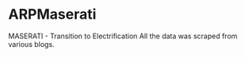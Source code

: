 # ARPMaserati

MASERATI - Transition to Electrification
All the data was scraped from various blogs.
